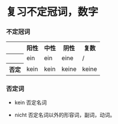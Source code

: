 # 复习不定冠词，数字

### 不定冠词

<table>
    <tr>
        <th></th>
        <th>阳性</th>
        <th>中性</th>
        <th>阴性</th>
        <th>复数</th>
    </tr>
    <tr>
            <th></th>
            <td>ein</td>
            <td>ein</td>
            <td>eine</td>
            <td>/</td>
    </tr>
    <tr>
            <th>否定</th>
            <td>kein</td>
            <td>kein</td>
            <td>keine</td>
            <td>keine</td>
    </tr>
</table>

### 否定词

* kein 否定名词

* nicht 否定名词以外的形容词，副词，动词。
